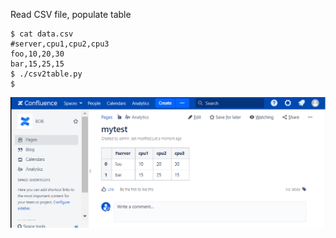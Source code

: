 Read CSV file, populate table

```
$ cat data.csv
#server,cpu1,cpu2,cpu3
foo,10,20,30
bar,15,25,15
$ ./csv2table.py
$
```

![csv](images/csv2table.png?raw=true "csv")
